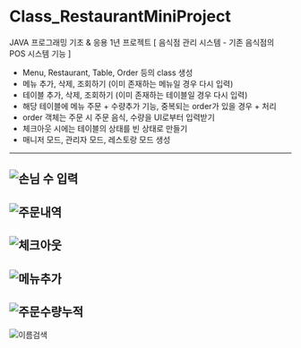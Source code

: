 # Class_RestaurantMiniProject

JAVA 프로그래밍 기초 & 응용 1년 프로젝트
[ 음식점 관리 시스템 - 기존 음식점의 POS 시스템 기능 ]

  - Menu, Restaurant, Table, Order 등의 class 생성 
  - 메뉴  추가, 삭제, 조회하기 (이미 존재하는 메뉴일 경우 다시 입력)
  - 테이블 추가, 삭제, 조회하기 (이미 존재하는 테이블일 경우 다시 입력)
  - 해당 테이블에 메뉴 주문 + 수량추가 기능, 중복되는 order가 있을 경우 + 처리
  - order 객체는 주문 시 주문 음식, 수량을 UI로부터 입력받기
  - 체크아웃 시에는 테이블의 상태를 빈 상태로 만들기
  - 매니저 모드, 관리자 모드, 레스토랑 모드 생성

<hr>

![손님 수 입력](https://github.com/user-attachments/assets/87adbd9b-0e63-4ff2-bb51-a81dd4e91e36)
---
![주문내역](https://github.com/user-attachments/assets/73469f8d-150a-48d5-b578-a9bf82fe119c)
---
![체크아웃](https://github.com/user-attachments/assets/1bb56f0d-fd19-4335-b0d3-7d4b25c271f4)
---
![메뉴추가](https://github.com/user-attachments/assets/74890398-3d50-45b6-ad39-b355ba5b46b5)
---
![주문수량누적](https://github.com/user-attachments/assets/1e702132-4671-4fb4-bcf6-104559ad5013)
---
![이름검색](https://github.com/user-attachments/assets/7092a280-ff6b-44c9-a410-60130f697b75)
